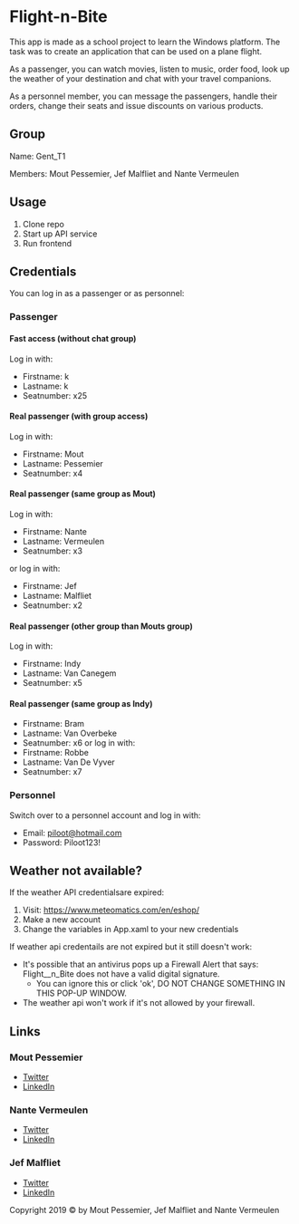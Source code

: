 # Flight-n-Bite
This app is made as a school project to learn the Windows platform. The task was to create an application that can be used on a plane flight.

As a passenger, you can watch movies, listen to music, order food, look up the weather of your destination and chat with your travel companions.

As a personnel member, you can message the passengers, handle their orders, change their seats and issue discounts on various products.

## Group
Name: Gent_T1

Members: Mout Pessemier, Jef Malfliet and Nante Vermeulen

## Usage
1. Clone repo
2. Start up API service
3. Run frontend

## Credentials
You can log in as a passenger or as personnel:

### Passenger
#### Fast access (without chat group)
Log in with:
   - Firstname:  k
   - Lastname:   k
   - Seatnumber: x25
 
#### Real passenger (with group access)
Log in with:
   - Firstname:  Mout
   - Lastname:   Pessemier
   - Seatnumber: x4
   
#### Real passenger (same group as Mout)
Log in with:
   - Firstname:  Nante
   - Lastname:   Vermeulen
   - Seatnumber: x3
   
or log in with:
   - Firstname:  Jef
   - Lastname:   Malfliet
   - Seatnumber: x2
   
#### Real passenger (other group than Mouts group)
Log in with:
   - Firstname:  Indy
   - Lastname:   Van Canegem
   - Seatnumber: x5
   
#### Real passenger (same group as Indy)
   - Firstname:  Bram
   - Lastname:   Van Overbeke
   - Seatnumber: x6
   or log in with:
   - Firstname:  Robbe
   - Lastname:   Van De Vyver
   - Seatnumber: x7
### Personnel
Switch over to a personnel account and log in with:
   - Email:    piloot@hotmail.com
   - Password: Piloot123!
   
## Weather not available?
If the weather API credentialsare expired:
1. Visit: https://www.meteomatics.com/en/eshop/
2. Make a new account
3. Change the variables in App.xaml to your new credentials

If weather api credentails are not expired but it still doesn't work:

- It's possible that an antivirus pops up a Firewall Alert that says: Flight__n_Bite does not have a valid digital signature.
   - You can ignore this or click 'ok', DO NOT CHANGE SOMETHING IN THIS POP-UP WINDOW.
- The weather api won't work if it's not allowed by your firewall.

## Links

### Mout Pessemier
 - [Twitter](https://twitter.com/MoutPessemier)
 - [LinkedIn](https://www.linkedin.com/in/moutpessemier/)
 
 ### Nante Vermeulen
 - [Twitter](https://twitter.com/VermeulenNante)
 - [LinkedIn](https://www.linkedin.com/in/nantevermeulen/)
 
 ### Jef Malfliet
 - [Twitter](https://twitter.com/Tjaaaaaf)
 - [LinkedIn](https://www.linkedin.com/in/jefmalfliet/)

Copyright 2019 © by Mout Pessemier, Jef Malfliet and Nante Vermeulen
